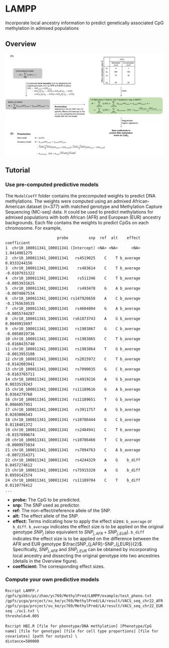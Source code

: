 # LAMPP
Incorporate local ancestry information to predict genetically associated CpG methylation in admixed populations

## Overview
<img src="img/F1.png">

## Tutorial
### Use pre-computed predictive models
The `ModelCoeff` folder contains the precomputed weights to predict DNA methylations. The weights were computed using an admixed African-American dataset (n=377) with matched genotype and Methylation Capture Sequencing (MC-seq) data. It could be used to predict methylations for admixed populations with both African (AFR) and European (EUR) ancestry backgrounds. Each file contains the weights to predict CpGs on each chromosome. For example, 
```
                       probe         snp  ref  alt    effect   coefficient
1  chr10_100011341_100011341 (Intercept) <NA> <NA>      <NA>  1.8414981275
2  chr10_100011341_100011341   rs4519025    C    T b_average  0.0333244156
3  chr10_100011341_100011341    rs483614    C    T b_average -0.0107931322
4  chr10_100011341_100011341    rs511346    C    T b_average -0.0053931625
5  chr10_100011341_100011341    rs493478    G    A b_average -0.0074867534
6  chr10_100011341_100011341 rs147926658    A    C b_average -0.1765639535
7  chr10_100011341_100011341   rs4604804    G    A b_average -0.0055744287
8  chr10_100011341_100011341  rs61873743    A    G b_average  0.0049915697
9  chr10_100011341_100011341   rs1983867    G    C b_average -0.0058019736
10 chr10_100011341_100011341   rs1983865    C    T b_average -0.0168435740
11 chr10_100011341_100011341   rs1983864    T    G b_average -0.0013953108
12 chr10_100011341_100011341   rs2015972    C    T b_average -0.0142083941
13 chr10_100011341_100011341   rs7090035    G    C b_average -0.0163765711
14 chr10_100011341_100011341   rs4919216    A    G b_average  0.0033519243
15 chr10_100011341_100011341  rs11189616    G    A b_average  0.0364279768
16 chr10_100011341_100011341  rs11189651    T    G b_average  0.0066057951
17 chr10_100011341_100011341   rs3911757    A    G b_average  0.0203806543
18 chr10_100011341_100011341  rs10786444    G    C b_average  0.0118401372
19 chr10_100011341_100011341   rs2484941    C    T b_average -0.0157890674
20 chr10_100011341_100011341  rs10786466    T    C b_average -0.0009975034
21 chr10_100011341_100011341   rs7094763    C    A b_average -0.0072354371
22 chr10_100011341_100011341   rs4244329    A    G    b_diff  0.0457274612
23 chr10_100011341_100011341  rs75915328    A    G    b_diff  0.0959142574
24 chr10_100011341_100011341  rs11189704    C    T    b_diff  0.0110776412
...
```
- **probe:** The CpG to be predicted.
- **snp:** The SNP used as predictor.
- **ref:** The non-effect/reference allele of the SNP.
- **alt:** The effect allele of the SNP.
- **effect:** Terms indicating how to apply the effect sizes: `b_average` or `b_diff`. `b_average` indicates the effect size is to be applied on the original genotype $`SNP_j`$ (also equivalent to $`SNP_{j,AFR}+SNP_{j,EUR}`$). `b_diff` indicates the effect size is to be applied on the difference between the AFR and EUR genotype $`\frac{SNP_{j,AFR}-SNP_{j,EUR}}{2}`$. Specifically, $`SNP_{j,AFR}`$ and $`SNP_{j,EUR}`$ can be obtained by incorporating local ancestry and dissecting the original genotype into two ancestries (details in the Overview figure). 
- **coefficient:** The corresponding effect sizes.

### Compute your own predictive models
```
Rscript LAMPP.r /gpfs/gibbs/pi/zhao/yc769/MethylPred/LAMPP/example/test_pheno.txt /gpfs/ycga/project/xu_ke/yc769/MethylPred/LA/result/VACS_seq_chr22_AFR.RData /gpfs/ycga/project/xu_ke/yc769/MethylPred/LA/result/VACS_seq_chr22_EUR.RData seq ./oc1.txt \
threshold=0.005

Rscript HBI.R [file for phenotype/DNA methylation] [Phenotype/CpG name] [file for genotype] [file for cell type proportions] [file for covariates] [path for outputs] \
distance=500000
```
